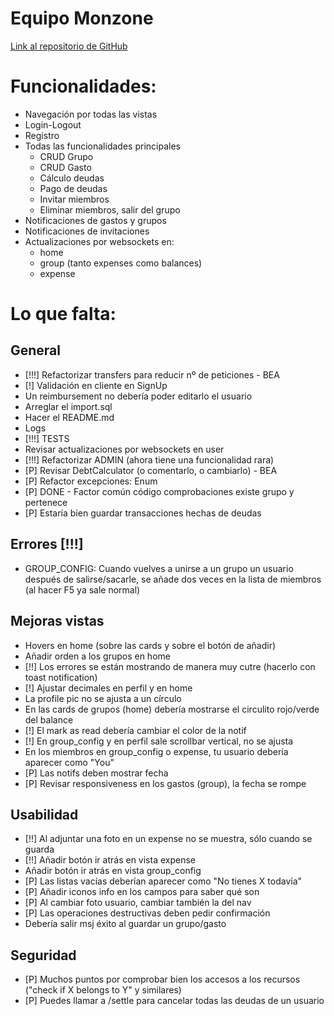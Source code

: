 # Equipo Monzone
[Link al repositorio de GitHub](https://github.com/Nicolas-EM/IW-Monzone.git)

# Funcionalidades:
- Navegación por todas las vistas
- Login-Logout
- Registro
- Todas las funcionalidades principales
  - CRUD Grupo
  - CRUD Gasto
  - Cálculo deudas
  - Pago de deudas
  - Invitar miembros
  - Eliminar miembros, salir del grupo
- Notificaciones de gastos y grupos
- Notificaciones de invitaciones
- Actualizaciones por websockets en:
  - home
  - group (tanto expenses como balances)
  - expense

# Lo que falta:
## General
- [!!!] Refactorizar transfers para reducir nº de peticiones - BEA
- [!] Validación en cliente en SignUp
- Un reimbursement no debería poder editarlo el usuario
- Arreglar el import.sql
- Hacer el README.md
- Logs
- [!!!] TESTS
- Revisar actualizaciones por websockets en user
- [!!!] Refactorizar ADMIN (ahora tiene una funcionalidad rara)
- [P] Revisar DebtCalculator (o comentarlo, o cambiarlo) - BEA
- [P] Refactor excepciones: Enum
- [P] DONE - Factor común código comprobaciones existe grupo y pertenece
- [P] Estaría bien guardar transacciones hechas de deudas

## Errores [!!!]
- GROUP_CONFIG: Cuando vuelves a unirse a un grupo un usuario después de salirse/sacarle, se añade dos veces en la lista de miembros
  (al hacer F5 ya sale normal)

## Mejoras vistas
- Hovers en home (sobre las cards y sobre el botón de añadir)
- Añadir orden a los grupos en home
- [!!] Los errores se están mostrando de manera muy cutre (hacerlo con toast notification)
- [!] Ajustar decimales en perfil y en home
- La profile pic no se ajusta a un círculo
- En las cards de grupos (home) debería mostrarse el circulito rojo/verde del balance
- [!] El mark as read debería cambiar el color de la notif
- [!] En group_config y en perfil sale scrollbar vertical, no se ajusta
- En los miembros en group_config o expense, tu usuario debería aparecer como "You"
- [P] Las notifs deben mostrar fecha
- [P] Revisar responsiveness en los gastos (group), la fecha se rompe

## Usabilidad
- [!!] Al adjuntar una foto en un expense no se muestra, sólo cuando se guarda
- [!!] Añadir botón ir atrás en vista expense
- Añadir botón ir atrás en vista group_config
- [P] Las listas vacías deberían aparecer como "No tienes X todavía"
- [P] Añadir iconos info en los campos para saber qué son
- [P] Al cambiar foto usuario, cambiar también la del nav
- [P] Las operaciones destructivas deben pedir confirmación
- Debería salir msj éxito al guardar un grupo/gasto

## Seguridad
- [P] Muchos puntos por comprobar bien los accesos a los recursos ("check if X belongs to Y" y similares)
- [P] Puedes llamar a /settle para cancelar todas las deudas de un usuario